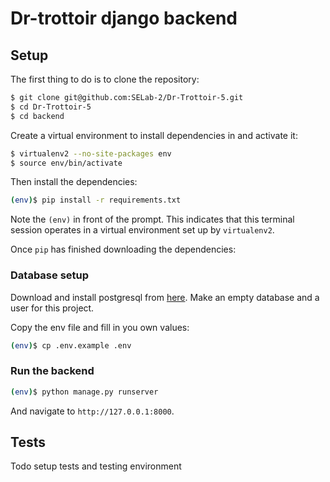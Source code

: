 # Dr-trottoir django backend

## Setup

The first thing to do is to clone the repository:

```sh
$ git clone git@github.com:SELab-2/Dr-Trottoir-5.git
$ cd Dr-Trottoir-5
$ cd backend
```

Create a virtual environment to install dependencies in and activate it:

```sh
$ virtualenv2 --no-site-packages env
$ source env/bin/activate
```

Then install the dependencies:

```sh
(env)$ pip install -r requirements.txt
```
Note the `(env)` in front of the prompt. This indicates that this terminal
session operates in a virtual environment set up by `virtualenv2`.

Once `pip` has finished downloading the dependencies:

### Database setup

Download and install postgresql from [here](https://www.postgresql.org/download/).
Make an empty database and a user for this project.

Copy the env file and fill in you own values:
```sh
(env)$ cp .env.example .env
```

### Run the backend
```sh
(env)$ python manage.py runserver
```
And navigate to `http://127.0.0.1:8000`.


## Tests

Todo setup tests and testing environment
